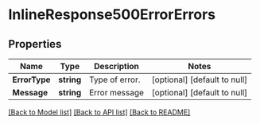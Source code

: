 # InlineResponse500ErrorErrors

## Properties
Name | Type | Description | Notes
------------ | ------------- | ------------- | -------------
**ErrorType** | **string** | Type of error. | [optional] [default to null]
**Message** | **string** | Error message | [optional] [default to null]

[[Back to Model list]](../README.md#documentation-for-models) [[Back to API list]](../README.md#documentation-for-api-endpoints) [[Back to README]](../README.md)

